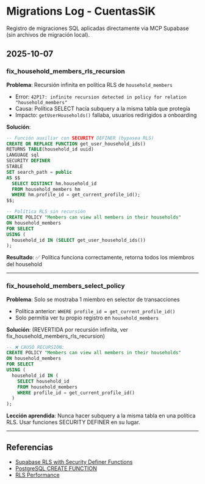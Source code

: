 # Migrations Log - CuentasSiK

Registro de migraciones SQL aplicadas directamente via MCP Supabase (sin archivos de migración local).

## 2025-10-07

### fix_household_members_rls_recursion

**Problema**: Recursión infinita en política RLS de `household_members`
- Error: `42P17: infinite recursion detected in policy for relation "household_members"`
- Causa: Política SELECT hacía subquery a la misma tabla que protegía
- Impacto: `getUserHouseholds()` fallaba, usuarios redirigidos a onboarding

**Solución**:
```sql
-- Función auxiliar con SECURITY DEFINER (bypasea RLS)
CREATE OR REPLACE FUNCTION get_user_household_ids()
RETURNS TABLE(household_id uuid)
LANGUAGE sql
SECURITY DEFINER
STABLE
SET search_path = public
AS $$
  SELECT DISTINCT hm.household_id
  FROM household_members hm
  WHERE hm.profile_id = get_current_profile_id();
$$;

-- Política RLS sin recursión
CREATE POLICY "Members can view all members in their households"
ON household_members
FOR SELECT
USING (
  household_id IN (SELECT get_user_household_ids())
);
```

**Resultado**: ✅ Política funciona correctamente, retorna todos los miembros del household

---

### fix_household_members_select_policy

**Problema**: Solo se mostraba 1 miembro en selector de transacciones
- Política anterior: `WHERE profile_id = get_current_profile_id()`
- Solo permitía ver tu propio registro en `household_members`

**Solución**: (REVERTIDA por recursión infinita, ver fix_household_members_rls_recursion)
```sql
-- ❌ CAUSÓ RECURSIÓN:
CREATE POLICY "Members can view all members in their households"
ON household_members
FOR SELECT
USING (
  household_id IN (
    SELECT household_id 
    FROM household_members 
    WHERE profile_id = get_current_profile_id()
  )
);
```

**Lección aprendida**: Nunca hacer subquery a la misma tabla en una política RLS. Usar funciones SECURITY DEFINER en su lugar.

---

## Referencias

- [Supabase RLS with Security Definer Functions](https://supabase.com/docs/guides/auth/row-level-security#policies-with-security-definer-functions)
- [PostgreSQL CREATE FUNCTION](https://www.postgresql.org/docs/current/sql-createfunction.html)
- [RLS Performance](https://supabase.com/docs/guides/database/postgres/row-level-security#rls-performance-recommendations)
